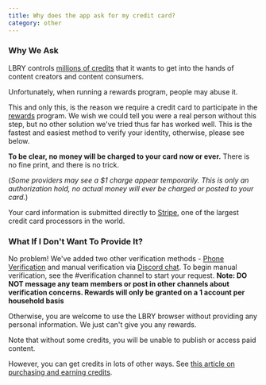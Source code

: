 ```yaml
---
title: Why does the app ask for my credit card?
category: other
---
```


### Why We Ask

LBRY controls [millions of credits](/faq/credit-policy) that it wants to get into the hands of content creators and content consumers.

Unfortunately, when running a rewards program, people may abuse it.

This and only this, is the reason we require a credit card to participate in the [rewards](/faq/rewards) program. We wish we could tell you were a real person without this step, but no other solution we've tried thus far has worked well. This is the fastest and easiest method to verify your identity, otherwise, please see below.

**To be clear, no money will be charged to your card now or ever.** There is no fine print, and there is no trick.

(*Some providers may see a $1 charge appear temporarily. This is only an authorization hold, no actual money will ever be charged or posted to your card.*)

Your card information is submitted directly to [Stripe](https://stripe.com), one of the largest credit card processors in the world.

### What If I Don't Want To Provide It?

No problem! We've added two other verification methods - [Phone Verification](/faq/phone) and manual verification via [Discord chat](https://chat.lbry.com). To begin manual verification, see the #verification channel to start your request. **Note: DO NOT message any team members or post in other channels about verification concerns. Rewards will only be granted on a 1 account per household basis**

Otherwise, you are welcome to use the LBRY browser without providing any personal information. We just can't give you any rewards.

Note that without some credits, you will be unable to publish or access paid content.

However, you can get credits in lots of other ways. See [this article on purchasing and earning credits](/faq/earn-credits).
